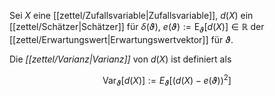 Sei $X$ eine [[zettel/Zufallsvariable|Zufallsvariable]], $d(X)$ ein [[zettel/Schätzer|Schätzer]] für $\delta(\vartheta)$, $e(\vartheta) := \text{E}_\vartheta[d(X)] \in \mathbb{R}$ der [[zettel/Erwartungswert|Erwartungswertvektor]] für $\vartheta$.

Die *[[zettel/Varianz|Varianz]]* von $d(X)$ ist definiert als

$$
	\text{Var}_\vartheta[d(X)] := E_\vartheta[(d(X) - e(\vartheta))^2]
$$